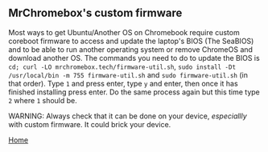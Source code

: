 ## MrChromebox's custom firmware
Most ways to get Ubuntu/Another OS on Chromebook require custom coreboot firmware to access and update the laptop's BIOS (The SeaBIOS) and to be able to run another operating system or remove ChromeOS and download another OS. The commands you need to do to update the BIOS is `cd; curl -LO mrchromebox.tech/firmware-util.sh`, `sudo install -Dt /usr/local/bin -m 755 firmware-util.sh` and `sudo firmware-util.sh` (in that order). Type `1` and press enter, type `y` and enter, then once it has finished installing press enter. Do the same process again but this time type `2` where `1` should be. 

WARNING: Always check that it can be done on your device, *especiallly* with custom firmware. It could brick your device.

[Home](index.md)
